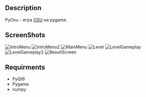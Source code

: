 ## Description

PyOsu - игра [OSU](https://en.wikipedia.org/wiki/Osu!) на pygame.

## ScreenShots

![IntroMenu](../screenshots/IntroMenu.png)
![IntroMenu2](../screenshots/IntroMenu2.png)
![MainMenu](../screenshots/MainMenu.png)
![Level](../screenshots/Level.png)
![LevelGameplay](../screenshots/LevelGameplay.png)
![LevelGameplay2](../screenshots/LevelGamePlay2.png)
![ResultScreen](../screenshots/ResultScreen.png)

## Requirments

* PyQt6
* Pygame
* numpy